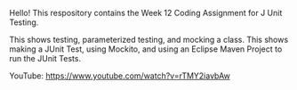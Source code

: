 Hello! This respository contains the Week 12 Coding Assignment for J Unit Testing.

This shows testing, parameterized testing, and mocking a class. This shows making a JUnit Test, using Mockito, and using an Eclipse Maven Project to run the JUnit Tests.

YouTube: https://www.youtube.com/watch?v=rTMY2iavbAw